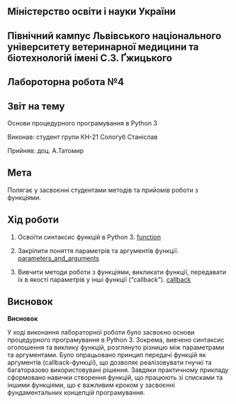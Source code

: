 ## Міністерство освіти і науки України

## Північний кампус Львівського національного університету ветеринарної медицини та біотехнологій імені С.З. Ґжицького

## Лабороторна робота №4

## Звіт на тему
Основи процедурного програмування в Python 3

Виконав: студент групи КН-21 Сологуб Станіслав

Прийняв: доц. А.Татомир

## Мета
Полягає у засвоєнні студентами методів та прийомів роботи з функціями.

## Хід роботи
1. Освоїти синтаксис функцій в Python 3. [function](function.py)

2. Закріпити поняття параметрів та аргументів функції. [parameters_and_arguments](parameters_and_arguments.py)

3. Вивчити методи роботи з функціями, викликати функції, передавати їх в якості параметрів у інші функції (“callback”). [callback](callback.py)

## Висновок

**Висновок**

У ході виконання лабораторної роботи було засвоєно основи процедурного програмування в Python 3. Зокрема, вивчено синтаксис оголошення та виклику функцій, розглянуто різницю між параметрами та аргументами. Було опрацьовано принцип передачі функцій як аргументів (callback-функції), що дозволяє реалізовувати гнучкі та багаторазово використовувані рішення. Завдяки практичному прикладу сформовано навички створення функцій, що працюють зі списками та іншими функціями, що є важливим кроком у засвоєнні фундаментальних концепцій програмування.